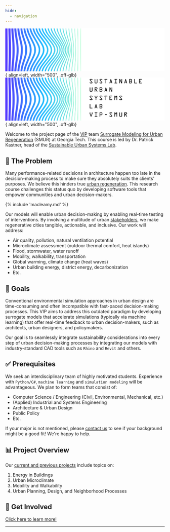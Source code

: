 ```yaml
---
hide:
  - navigation
---
```


<style>
/* find better solution for this later */
.md-typeset h1 {
  position: absolute;
  left: -999px;
}
</style>

![SustainLab Logo](images/sustainlab-smur-logo-wordmark-color-white.svg#dark-only){ align=left, width="500", .off-glb}
![SustainLab Logo](images/sustainlab-smur-logo-wordmark-color-black.svg#light-only){ align=left, width="500", .off-glb}

Welcome to the project page of the [VIP][VIP] team [Surrogate Modeling for Urban Regeneration](https://vip-smur.github.io/) (SMUR) at Georgia Tech. This course is led by Dr. Patrick Kastner, head of the [Sustainable Urban Systems Lab](https://sustain.arch.gatech.edu).

## 📝 The Problem

Many performance-related decisions in architecture happen too late in the decision-making process to make sure they absolutely suits the clients' purposes. We believe this hinders true [urban regeneration](https://unhabitat.org/topic/urban-regeneration). This research course challenges this status quo by developing software tools that empower communities and urban decision-makers.

{% include 'macleamy.md' %} 

Our models will enable urban decision-making by enabling real-time testing of interventions. By involving a multitude of urban [stakeholders][stakeholders], we make regenerative cities tangible, actionable, and inclusive. Our work will address:

- Air quality, pollution, natural ventilation potential
- Microclimate assessment (outdoor thermal comfort, heat islands)
- Flood, stormwater, water runoff
- Mobility, walkability, transportation
- Global warming, climate change (heat waves)
- Urban building energy, district energy, decarbonization
- Etc.

## 🎯 Goals

Conventional environmental simulation approaches in urban design are time-consuming and often incompatible with fast-paced decision-making processes. This VIP aims to address this outdated paradigm by developing surrogate models that accelerate simulations (typically via machine learning) that offer real-time feedback to urban decision-makers, such as architects, urban designers, and policymakers.

Our goal is to seamlessly integrate sustainability considerations into every step of urban decision-making processes by integrating our models with industry-standard CAD tools such as `Rhino` and `Revit` and others.

## ✅ Prerequisites

We seek an interdisciplinary team of highly motivated students. Experience with `Python/C#`, `machine learning` and `simulation modeling` will be advantageous. We plan to form teams that consist of:

- Computer Science / Engineering (Civil, Environmental, Mechanical, etc.)
- (Applied) Industrial and Systems Engineering
- Architecture & Urban Design
- Public Policy
- Etc.

If your major is not mentioned, please [contact us](mailto:patrick.kastner@gatech.edu) to see if your background might be a good fit! We're happy to help.
  
## 📊 Project Overview

Our [current and previous projects](https://vip-smur.github.io/projects/) include topics on:

1. Energy in Buildings
2. Urban Microclimate
3. Mobility and Walkability
4. Urban Planning, Design, and Neighborhood Processes

## 🤝 Get Involved

[Click here to learn more!](https://vip-smur.github.io/get-involved/profile/)

---

[VIP]: https://vip.gatech.edu/vip-vertically-integrated-projects-program "The Vertically Integrated Projects (VIP) Program is a transformative approach to enhancing higher education by engaging undergraduate and graduate students in ambitious, long-term, large-scale, multidisciplinary project teams that are led by faculty. The program has been rigorously evaluated and refined over two decades."

[stakeholders]: https://www.rescue.org/sites/default/files/document/1501/weburbanstakeholderengagementandcoordinationweb.pdf "- Affected populations<br>- Community leaders<br>- Civil society:<br>&emsp;- local non-governmental organisations<br>&emsp;- community-based organisations<br>&emsp;- non-state armed actor<br>- International actors and donors<br>- National government, sub-national and local government<br>- Urban planning institutions<br>- Architects / Urban Designers<br>- Private sector<br>- Academia"
